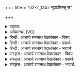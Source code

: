 +++
title = "02-2_1352 सुप्रावीरस्तु स"

+++
<details><summary>पदपाठः</summary>

सु꣣प्रावीः꣢। सु꣣। प्रावीः꣢। अ꣣स्तु। सः꣢। क्ष꣡यः꣢꣯। प्र। नु। या꣡म꣢꣯न्। सु꣣दानवः। सु। दानवः। ये꣢। नः꣣। अ꣡ꣳहः꣢꣯। अ꣣तिपि꣡प्र꣢ति। अ꣣ति। पि꣡प्र꣢꣯ति। १३५२।
</details>

<details><summary>अधिमन्त्रम् (VC)</summary>

- आदित्यः
- वसिष्ठो मैत्रावरुणिः
- गायत्री
- षड्जः
</details>

<details><summary>हिन्दी : आचार्य रामनाथ वेदालंकार - विषयः</summary>

अगले मन्त्र में उपासक विद्वान् जनों को सम्बोधन है।
</details>

<details><summary>हिन्दी : आचार्य रामनाथ वेदालंकार - पदार्थः</summary>

पदार्थान्वय -  हे (सुदानवः) शुभ दानवाले उपासक विद्वान् जनो ! (ये) जो आप लोग (नः) हमारे (अंहः) पाप वा अपराध को (अतिपिप्रति) दूर करते हो,उन आप लोगों के (यामन्) आगमन होने पर (सः) वह (क्षयः) हमारा निवासगृह (सुप्रावीः) भली-भाँति प्रकृष्टरूप से रक्षित (नु) शीघ्र ही (प्र अस्तु) प्रबलरूप से होवे ॥२॥
</details>

<details><summary>हिन्दी : आचार्य रामनाथ वेदालंकार - भावार्थः</summary>

भावार्थ -  कर्तव्य और अकर्तव्य के उपदेशक उपासक विद्वान् जनों के समागम से लोग किसी भी पापकर्म में प्रवृत्त न होते हुए पुण्यशाली होते हैं ॥२॥
</details>

<details><summary>संस्कृत : आचार्य रामनाथ वेदालंकार - विषयः</summary>

अथोपासका विद्वांसो जनाः सम्बोध्यन्ते।
</details>

<details><summary>संस्कृत : आचार्य रामनाथ वेदालंकार - पदार्थः</summary>

पदार्थान्वय -  हे (सुदानवः) शोभनदानाः उपासका विद्वांसो जनाः ! (ये) ये भवन्तः (नः) अस्माकम् (अंहः) पापम् अपराधं वा (अति पिप्रति) अतिपारयन्ति,तेषां भवताम् (यामन्) यामनि आगमने,प्राप्तौ सत्याम् (सः क्षयः) सोऽस्माकं निवासः (सुप्रावीः) सम्यक् प्रकृष्टतया रक्षितः (नु) क्षिप्रम् (प्र अस्तु) प्रकर्षेण जायताम् ॥२॥
</details>

<details><summary>संस्कृत : आचार्य रामनाथ वेदालंकार - भावार्थः</summary>

भावार्थ -  कर्तव्याकर्तव्योपदेशकानामुपासकानां विदुषां जनानां समागमेन मनुष्याः कस्मिन्नपि पापकर्मण्यप्रवर्तमानाः पुण्यशालिनो भवन्ति ॥२॥
</details>